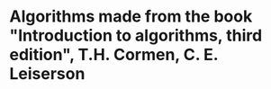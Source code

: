 # Algorithms made from the book "Introduction to algorithms, third edition", T.H. Cormen, C. E. Leiserson
